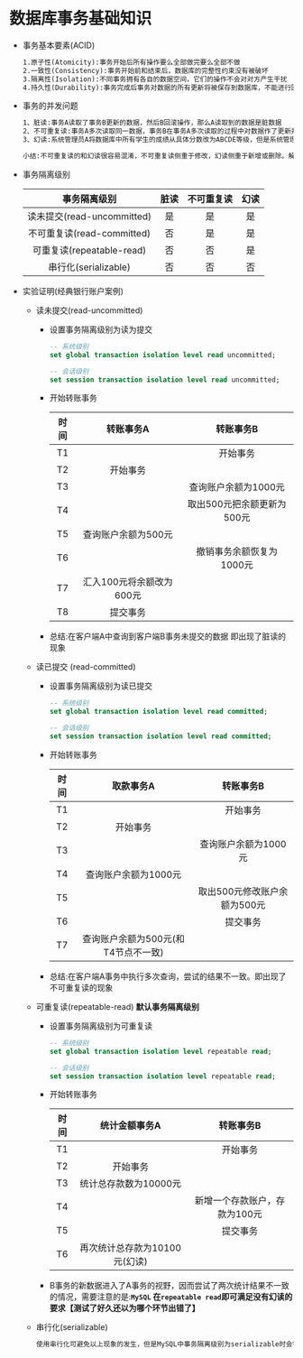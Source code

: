 # 数据库事务基础知识

- 事务基本要素(ACID)

  ```reStructuredText
  1.原子性(Atomicity):事务开始后所有操作要么全部做完要么全部不做
  2.一致性(Consistency):事务开始前和结束后，数据库的完整性约束没有被破坏
  3.隔离性(Isolation):不同事务拥有各自的数据空间，它们的操作不会对对方产生干扰
  4.持久性(Durability):事务完成后事务对数据的所有更新将被保存到数据库，不能进行回滚
  ```

- 事务的并发问题

  ```reStructuredText
  1、脏读:事务A读取了事务B更新的数据，然后B回滚操作，那么A读取到的数据是脏数据
  2、不可重复读:事务A多次读取同一数据，事务B在事务A多次读取的过程中对数据作了更新并提交，导致事务A多次读取同一数据时结果不一致
  3、幻读:系统管理员A将数据库中所有学生的成绩从具体分数改为ABCDE等级，但是系统管理员B就在这个时候插入了一条具体分数的记录，当系统管理员A改结束后发现还有一条记录没有改过来，就好像发生了幻觉一样这就叫幻读【即幻读为在事务中无法感知到其他客户端的新增/删除操作】
  
  小结:不可重复读的和幻读很容易混淆，不可重复读侧重于修改，幻读侧重于新增或删除。解决不可重复读的问题只需锁住满足条件的行，解决幻读需要锁表
  ```

- 事务隔离级别

  |        事务隔离级别        | 脏读 | 不可重复读 | 幻读 |
  | :------------------------: | :--: | :--------: | :--: |
  | 读未提交(read-uncommitted) |  是  |     是     |  是  |
  | 不可重复读(read-committed) |  否  |     是     |  是  |
  | 可重复读(repeatable-read)  |  否  |     否     |  是  |
  |    串行化(serializable)    |  否  |     否     |  否  |

- 实验证明(经典银行账户案例)

  - 读未提交(read-uncommitted)

    - 设置事务隔离级别为读为提交

      ```sql
      -- 系统级别
      set global transaction isolation level read uncommitted;
      
      -- 会话级别
      set session transaction isolation level read uncommitted;
      ```

    - 开始转账事务

      | 时间 |        转账事务A         |         转账事务B          |
      | :--: | :----------------------: | :------------------------: |
      |  T1  |                          |          开始事务          |
      |  T2  |         开始事务         |                            |
      |  T3  |                          |    查询账户余额为1000元    |
      |  T4  |                          | 取出500元把余额更新为500元 |
      |  T5  |   查询账户余额为500元    |                            |
      |  T6  |                          |  撤销事务余额恢复为1000元  |
      |  T7  | 汇入100元将余额改为600元 |                            |
      |  T8  |         提交事务         |                            |

    - 总结:在客户端A中查询到客户端B事务未提交的数据 即出现了脏读的现象

  - 读已提交 (read-committed)

    - 设置事务隔离级别为读已提交

      ```sql
      -- 系统级别
      set global transaction isolation level read committed;
      
      -- 会话级别
      set session transaction isolation level read committed;
      ```

    - 开始转账事务

      | 时间 |              取款事务A              |          转账事务B           |
      | :--: | :---------------------------------: | :--------------------------: |
      |  T1  |                                     |           开始事务           |
      |  T2  |              开始事务               |                              |
      |  T3  |                                     |     查询账户余额为1000元     |
      |  T4  |        查询账户余额为1000元         |                              |
      |  T5  |                                     | 取出500元修改账户余额为500元 |
      |  T6  |                                     |           提交事务           |
      |  T7  | 查询账户余额为500元(和T4节点不一致) |                              |

    - 总结:在客户端A事务中执行多次查询，尝试的结果不一致。即出现了不可重复读的现象

  - 可重复读(repeatable-read)  **默认事务隔离级别**

    - 设置事务隔离级别为可重复读

      ```sql
      -- 系统级别
      set global transaction isolation level repeatable read;
      
      -- 会话级别
      set session transaction isolation level repeatable read;
      ```

    - 开始转账事务

      | 时间 |         统计金额事务A         |           转账事务B           |
      | :--: | :---------------------------: | :---------------------------: |
      |  T1  |                               |           开始事务            |
      |  T2  |           开始事务            |                               |
      |  T3  |     统计总存款数为10000元     |                               |
      |  T4  |                               | 新增一个存款账户，存款为100元 |
      |  T5  |                               |           提交事务            |
      |  T6  | 再次统计总存款为10100元(幻读) |                               |

    - B事务的新数据进入了A事务的视野，因而尝试了两次统计结果不一致的情况，需要注意的是:**`MySQL` 在`repeatable read`即可满足没有幻读的要求【测试了好久还以为哪个环节出错了】**

  - 串行化(serializable) 

    ```reStructuredText
    使用串行化可避免以上现象的发生，但是MySQL中事务隔离级别为serializable时会锁表，因此极少使用
    ```